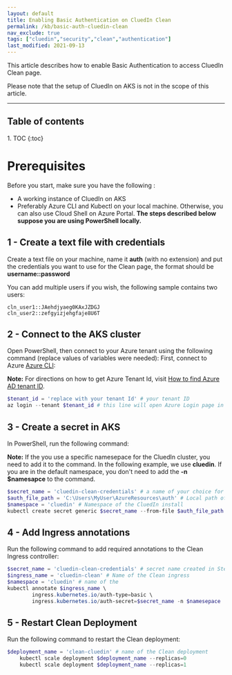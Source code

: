 ```yaml
---
layout: default
title: Enabling Basic Authentication on CluedIn Clean
permalink: /kb/basic-auth-cluedin-clean
nav_exclude: true
tags: ["cluedin","security","clean","authentication"]
last_modified: 2021-09-13
---
```


This article describes how to enable Basic Authentication to access CluedIn Clean page.

Please note that the setup of CluedIn on AKS is not in the scope of this article.

<hr>

<h2 class="text-delta">Table of contents</h2>
1. TOC
{:toc}

# Prerequisites

Before you start, make sure you have the following :

- A working instance of CluedIn on AKS
- Preferably Azure CLI and Kubectl on your local machine. Otherwise, you can also use Cloud Shell on Azure Portal. **The steps described below suppose you are using PowerShell locally.**

## 1 - Create a text file with credentials

Create a text file on your machine, name it **auth** (with no extension) and put the credentials you want to use for the Clean page, the format should be **username::password** 

You can add multiple users if you wish, the following sample contains two users:

```text
cln_user1::JAehdjyaeg0KAxJZDGJ
cln_user2::zefgyizjehgfaje8U6T
```

## 2 - Connect to the AKS cluster

Open PowerShell, then connect to your Azure tenant using the following command (replace values of variables were needed):
First, connect to Azure [Azure CLI](https://docs.microsoft.com/en-us/cli/azure/install-azure-cli):

**Note:** For directions on how to get Azure Tenant Id, visit [How to find Azure AD tenant ID](https://docs.microsoft.com/en-us/azure/active-directory/fundamentals/active-directory-how-to-find-tenant).
```powershell
$tenant_id = 'replace with your tenant Id' # your tenant ID
az login --tenant $tenant_id # this line will open Azure Login page in your browser
```

## 3 - Create a secret in AKS

In PowerShell, run the following command:

**Note:** If the you use a specific namesepace for the CluedIn cluster, you need to add it to the command. In the following example, we use **cluedin**. If you are in the default namespace, you don't need to add the **-n $namesapce** to the command.

```powershell
$secret_name = 'cluedin-clean-credentials' # a name of your choice for the secret
$auth_file_path = 'C:\Users\MyUser\AzureResources\auth' # Local path of the auth file created in Step 1
$namespace = 'cluedin' # Namespace of the CluedIn install
kubectl create secret generic $secret_name --from-file $auth_file_path -n $namespace
```

## 4 - Add Ingress annotations

Run the following command to add required annotations to the Clean Ingress controller:

```powershell
$secret_name = 'cluedin-clean-credentials' # secret name created in Step 3
$ingress_name = 'cluedin-clean' # Name of the Clean ingress
$namespace = 'cluedin' # name of the 
kubectl annotate $ingress_name \
    	ingress.kubernetes.io/auth-type=basic \
    	ingress.kubernetes.io/auth-secret=$secret_name -n $namesepace
```

## 5 - Restart Clean Deployment

Run the following command to restart the Clean deployment:

```powershell
$deployment_name = 'clean-cluedin' # name of the Clean deployment
    kubectl scale deployment $deployment_name --replicas=0
    kubectl scale deployment $deployment_name --replicas=1
```



